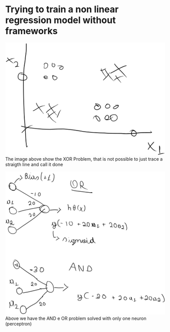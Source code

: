 # Trying to train a non linear regression model without frameworks
![Xor Problem](XOR.png)
The image above show the XOR Problem, that is not possible to just trace a straigth line and call it done

![AND e OR Problem](AND%20e%20OR.png)
Above we have the AND e OR problem solved with only one neuron (perceptron)